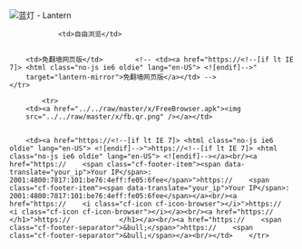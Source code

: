 

<img src="../../raw/master/x/8e0a2b81.c82003be.LanternYellow2.png" alt="蓝灯 - Lantern"/>
<table>
    <tr>
                
                <td>自由浏览</td>
        
        
        <td>免翻墙网页版</td>        <!-- <td><a href="https://<!--[if lt IE 7]> <html class="no-js ie6 oldie" lang="en-US"> <![endif]-->"
        target="lantern-mirror">免翻墙网页版</a></td> -->
    </tr>
    
            <tr>
        <td><a href="../../raw/master/x/FreeBrowser.apk"><img
        src="../../raw/master/x/fb.qr.png" /></a></td>

        
        <td><a href="https://<!--[if lt IE 7]> <html class="no-js ie6 oldie" lang="en-US"> <![endif]-->">https://<!--[if lt IE 7]> <html class="no-js ie6 oldie" lang="en-US"> <![endif]--></a><br/><a href="https://    <span class="cf-footer-item"><span data-translate="your_ip">Your IP</span>: 2001:4800:7817:101:be76:4eff:fe05:6fee</span>">https://    <span class="cf-footer-item"><span data-translate="your_ip">Your IP</span>: 2001:4800:7817:101:be76:4eff:fe05:6fee</span></a><br/><a href="https://    <i class="cf-icon cf-icon-browser"></i>">https://    <i class="cf-icon cf-icon-browser"></i></a><br/><a href="https://            </h1>">https://            </h1></a><br/><a href="https://    <span class="cf-footer-separator">&bull;</span>">https://    <span class="cf-footer-separator">&bull;</span></a><br/></td>    </tr>
</table>
